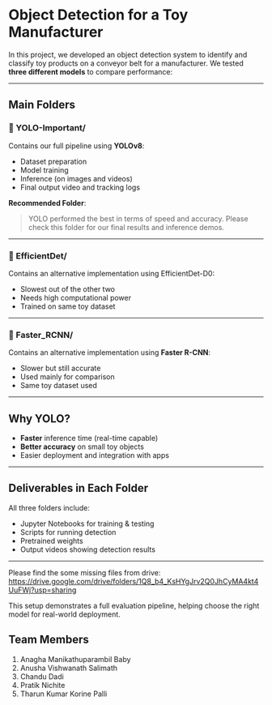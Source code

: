 # Object Detection for a Toy Manufacturer

In this project, we developed an object detection system to identify and classify toy products on a conveyor belt for a manufacturer. We tested **three different models** to compare performance:

---

## Main Folders

### 🔹 YOLO-Important/
Contains our full pipeline using **YOLOv8**:
- Dataset preparation  
- Model training  
- Inference (on images and videos)  
- Final output video and tracking logs  

**Recommended Folder**:  
> YOLO performed the best in terms of speed and accuracy. Please check this folder for our final results and inference demos.

---

### 🔹 EfficientDet/

Contains an alternative implementation using EfficientDet-D0: 

- Slowest out of the other two 
- Needs high computational power
- Trained on same toy dataset

---

### 🔹 Faster_RCNN/
Contains an alternative implementation using **Faster R-CNN**:
- Slower but still accurate  
- Used mainly for comparison  
- Same toy dataset used

---

## Why YOLO?

- **Faster** inference time (real-time capable)
- **Better accuracy** on small toy objects
- Easier deployment and integration with apps

---

## Deliverables in Each Folder

All three folders include:
- Jupyter Notebooks for training & testing
- Scripts for running detection
- Pretrained weights
- Output videos showing detection results

---
Please find the some missing files from drive: https://drive.google.com/drive/folders/1Q8_b4_KsHYgJrv2Q0JhCyMA4kt4UuFWj?usp=sharing

This setup demonstrates a full evaluation pipeline, helping choose the right model for real-world deployment.

## Team Members
1. Anagha Manikathuparambil Baby
2. Anusha Vishwanath Salimath
3. Chandu Dadi
4. Pratik Nichite
5. Tharun Kumar Korine Palli
